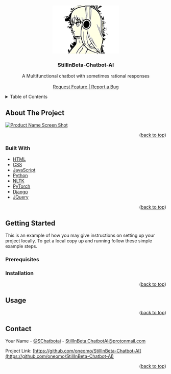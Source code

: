 <div id="top"></div>

<!-- PROJECT LOGO -->
<br />
<div align="center">
  <a href="https://github.com/github_username/repo_name">
    <img src="media/transparent.png" alt="Logo" width="210" height="150">
  </a>

<h3 align="center">StillInBeta-Chatbot-AI</h3>

  <p align="center">
    A Multifunctional chatbot with sometimes rational responses<br/><br/>
    <a href="https://github.com/oneomo/StillInBeta-Chatbot-AI/issues">Request Feature | Report a Bug</a>
  </p>
</div>



<!-- TABLE OF CONTENTS -->
<details>
  <summary>Table of Contents</summary>
  <ol>
    <li>
      <a href="#about-the-project">About The Project</a>
      
      <ul>
        <img src="media/projekt.png" alt="Projekt kép" width="600" height="300">
        <li><a href="#built-with">Built With</a></li>
        <li><a href="#built-with">Django</a></li>
        <li><a href="#built-with">Python</a></li>
        <li><a href="#built-with">Javascript</a></li>
        <li><a href="#built-with">HTML,CSS</a></li>
      </ul>
    </li>
    <li>
      <a href="#getting-started">Getting Started</a>
      <ul>
        <li><a href="#prerequisites">Prerequisites</a></li>
        <li><a href="#installation">Installation</a></li>
      </ul>
    </li>
    <li><a href="#usage">Usage</a></li>    
    <li><a href="#contact">Contact</a></li>
  </ol>
</details>



<!-- ABOUT THE PROJECT -->
## About The Project

[![Product Name Screen Shot][product-screenshot]](https://example.com)

<p align="right">(<a href="#top">back to top</a>)</p>



### Built With

* [HTML](https://html.spec.whatwg.org/multipage/)
* [CSS](https://hu.wikipedia.org/wiki/Cascading_Style_Sheets)
* [JavaScript](https://www.javascript.com/)
* [Python](https://www.python.org/)
* [NLTK](https://www.nltk.org/)
* [PyTorch](https://pytorch.org/)
* [Django](https://www.djangoproject.com/)
* [JQuery](https://jquery.com)

<p align="right">(<a href="#top">back to top</a>)</p>



<!-- GETTING STARTED -->
## Getting Started

This is an example of how you may give instructions on setting up your project locally.
To get a local copy up and running follow these simple example steps.

### Prerequisites

 
### Installation

 
<p align="right">(<a href="#top">back to top</a>)</p>



<!-- USAGE EXAMPLES -->
## Usage

 

<p align="right">(<a href="#top">back to top</a>)</p>

<!-- CONTACT -->
## Contact

Your Name - [@SChatbotai](https://twitter.com/SChatbotai) - StillInBeta.ChatbotAI@protonmail.com

Project Link: [https://github.com/oneomo/StillInBeta-Chatbot-AI](https://github.com/oneomo/StillInBeta-Chatbot-AI)

<p align="right">(<a href="#top">back to top</a>)</p>

<!-- MARKDOWN LINKS & IMAGES -->
<!-- https://www.markdownguide.org/basic-syntax/#reference-style-links -->
[contributors-shield]: https://img.shields.io/github/contributors/github_username/repo_name.svg?style=for-the-badge
[contributors-url]: https://github.com/github_username/repo_name/graphs/contributors
[forks-shield]: https://img.shields.io/github/forks/github_username/repo_name.svg?style=for-the-badge
[forks-url]: https://github.com/github_username/repo_name/network/members
[stars-shield]: https://img.shields.io/github/stars/github_username/repo_name.svg?style=for-the-badge
[stars-url]: https://github.com/github_username/repo_name/stargazers
[issues-shield]: https://img.shields.io/github/issues/github_username/repo_name.svg?style=for-the-badge
[issues-url]: https://github.com/github_username/repo_name/issues
[license-shield]: https://img.shields.io/github/license/github_username/repo_name.svg?style=for-the-badge
[license-url]: https://github.com/github_username/repo_name/blob/master/LICENSE.txt
[linkedin-shield]: https://img.shields.io/badge/-LinkedIn-black.svg?style=for-the-badge&logo=linkedin&colorB=555
[linkedin-url]: https://linkedin.com/in/linkedin_username
[product-screenshot]: images/screenshot.png
